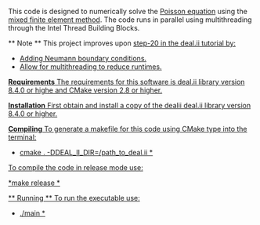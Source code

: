 This code is designed to numerically solve the <a href="https://en.wikipedia.org/wiki/Poisson's_equation"> Poisson equation</a> using the <a href="https://en.wikipedia.org/wiki/Mixed_finite_element_method"> mixed finite element method</a>.  The code runs in parallel using multithreading through the Intel Thread Building Blocks.

** Note ** 
This project improves upon <a href="https://www.dealii.org/8.4.1/doxygen/deal.II/step_20.html"> step-20 in the deal.ii tutorial by:

- Adding Neumann boundary conditions.
- Allow for multithreading to reduce runtimes.
 
**Requirements**
The requirements for this software is deal.ii library version 8.4.0 or highe and CMake version 2.8 or higher.

**Installation** First obtain and install a copy of the dealii deal.ii library version 8.4.0 or higher. 

**Compiling**
To generate a makefile for this code using CMake type into the terminal:

* cmake . -DDEAL_II_DIR=/path_to_deal.ii *

To compile the code in release mode use:

*make release *

** Running **
To run the executable use:

* ./main *
